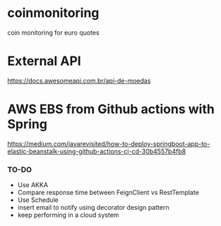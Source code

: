 # coinmonitoring
coin monitoring for euro quotes

# External API
https://docs.awesomeapi.com.br/api-de-moedas

# AWS EBS from Github actions with Spring
https://medium.com/javarevisited/how-to-deploy-springboot-app-to-elastic-beanstalk-using-github-actions-ci-cd-30b4557b4fb8

### TO-DO
- Use AKKA
- Compare response time between FeignClient vs RestTemplate
- Use Schedule
- insert email to notify using decorator design pattern
- keep performing in a cloud system

